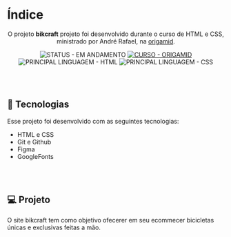 # Índice
<p align="center">
O projeto <b>bikcraft</b> projeto foi desenvolvido durante o curso de HTML e CSS, ministrado por André Rafael, na <a href="https://www.origamid.com" target="_blank">origamid</a>. <br/>

<p align="center">
  <!-- STATUS DO PROJETO -->
  <img alt="STATUS - EM ANDAMENTO" loading="lazy" src="https://img.shields.io/badge/STATUS-COMPLETADO-GREEN?style=for-the-badge" />

  <!-- CURSO -->
  <a href="https://www.origmaid.com">
    <img alt="CURSO - ORIGAMID" loading="lazy" src="https://img.shields.io/badge/CURSO-ORIGAMID-8844EE?style=for-the-badge" />
  <a/>

  <!-- PRINCIPAL LINGUAGEM -->
  <img alt="PRINCIPAL LINGUAGEM - HTML" loading="lazy" src="https://img.shields.io/badge/LINGUAGEM-HTML-e34c26?style=for-the-badge" />

  <!-- PRINCIPAL LINGUAGEM -->
  <img alt="PRINCIPAL LINGUAGEM - CSS" loading="lazy" src="https://img.shields.io/badge/LINGUAGEM-CSS-%231572B6.svg?style=for-the-badge " />
</p>

<br/><br/>

## 🚀 Tecnologias

Esse projeto foi desenvolvido com as seguintes tecnologias:

- HTML e CSS
- Git e Github
- Figma
- GoogleFonts

<br/><br/>

## 💻 Projeto

O site bikcraft tem como objetivo ofecerer em seu ecommecer bicicletas únicas e exclusivas feitas a mão.



